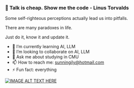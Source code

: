 ### 👋 Talk is cheap. Show me the code  - Linus Torvalds 

Some self-righteous perceptions actually lead us into pitfalls. 

There are many paradoxes in life.

Just do it, know it and update it.

- 🌱 I’m currently learning AI, LLM
- 👯 I’m looking to collaborate on AI, LLM
- 💬 Ask me about studying in CMU
- 📫 How to reach me: sunningily@hotmail.com
- ⚡ Fun fact: everything


[![IMAGE ALT TEXT HERE](https://img.youtube.com/vi/z3cjksFFKAQ/0.jpg)](https://www.youtube.com/watch?v=z3cjksFFKAQ)
